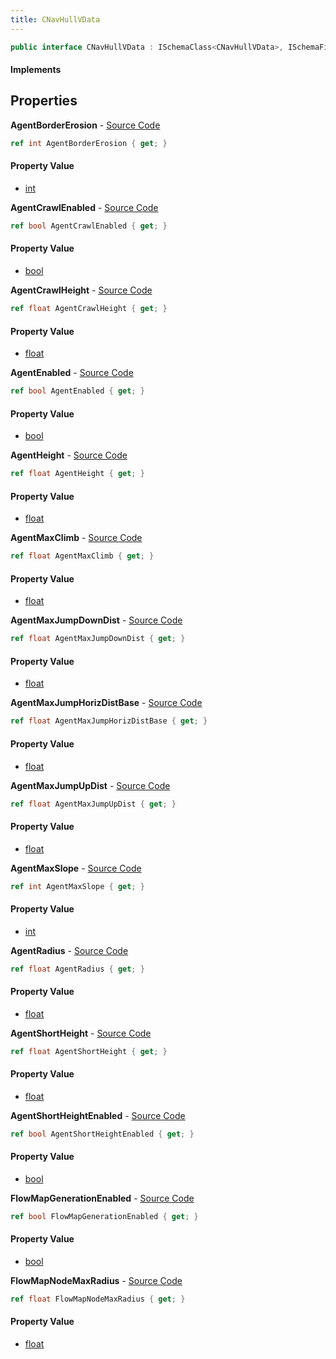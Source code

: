 ```yaml
---
title: CNavHullVData
---
```


```csharp
public interface CNavHullVData : ISchemaClass<CNavHullVData>, ISchemaField, ISchemaClass, INativeHandle
```

#### Implements

## Properties

**AgentBorderErosion** - [Source Code](https://github.com/swiftly-solution/swiftlys2/blob/main/managed/src/SwiftlyS2.Generated/Schemas/Interfaces/CNavHullVData.cs#L40)

```csharp
ref int AgentBorderErosion { get; }
```

#### Property Value

- [int](https://learn.microsoft.com/dotnet/api/system.int32)

**AgentCrawlEnabled** - [Source Code](https://github.com/swiftly-solution/swiftlys2/blob/main/managed/src/SwiftlyS2.Generated/Schemas/Interfaces/CNavHullVData.cs#L26)

```csharp
ref bool AgentCrawlEnabled { get; }
```

#### Property Value

- [bool](https://learn.microsoft.com/dotnet/api/system.boolean)

**AgentCrawlHeight** - [Source Code](https://github.com/swiftly-solution/swiftlys2/blob/main/managed/src/SwiftlyS2.Generated/Schemas/Interfaces/CNavHullVData.cs#L28)

```csharp
ref float AgentCrawlHeight { get; }
```

#### Property Value

- [float](https://learn.microsoft.com/dotnet/api/system.single)

**AgentEnabled** - [Source Code](https://github.com/swiftly-solution/swiftlys2/blob/main/managed/src/SwiftlyS2.Generated/Schemas/Interfaces/CNavHullVData.cs#L16)

```csharp
ref bool AgentEnabled { get; }
```

#### Property Value

- [bool](https://learn.microsoft.com/dotnet/api/system.boolean)

**AgentHeight** - [Source Code](https://github.com/swiftly-solution/swiftlys2/blob/main/managed/src/SwiftlyS2.Generated/Schemas/Interfaces/CNavHullVData.cs#L20)

```csharp
ref float AgentHeight { get; }
```

#### Property Value

- [float](https://learn.microsoft.com/dotnet/api/system.single)

**AgentMaxClimb** - [Source Code](https://github.com/swiftly-solution/swiftlys2/blob/main/managed/src/SwiftlyS2.Generated/Schemas/Interfaces/CNavHullVData.cs#L30)

```csharp
ref float AgentMaxClimb { get; }
```

#### Property Value

- [float](https://learn.microsoft.com/dotnet/api/system.single)

**AgentMaxJumpDownDist** - [Source Code](https://github.com/swiftly-solution/swiftlys2/blob/main/managed/src/SwiftlyS2.Generated/Schemas/Interfaces/CNavHullVData.cs#L34)

```csharp
ref float AgentMaxJumpDownDist { get; }
```

#### Property Value

- [float](https://learn.microsoft.com/dotnet/api/system.single)

**AgentMaxJumpHorizDistBase** - [Source Code](https://github.com/swiftly-solution/swiftlys2/blob/main/managed/src/SwiftlyS2.Generated/Schemas/Interfaces/CNavHullVData.cs#L36)

```csharp
ref float AgentMaxJumpHorizDistBase { get; }
```

#### Property Value

- [float](https://learn.microsoft.com/dotnet/api/system.single)

**AgentMaxJumpUpDist** - [Source Code](https://github.com/swiftly-solution/swiftlys2/blob/main/managed/src/SwiftlyS2.Generated/Schemas/Interfaces/CNavHullVData.cs#L38)

```csharp
ref float AgentMaxJumpUpDist { get; }
```

#### Property Value

- [float](https://learn.microsoft.com/dotnet/api/system.single)

**AgentMaxSlope** - [Source Code](https://github.com/swiftly-solution/swiftlys2/blob/main/managed/src/SwiftlyS2.Generated/Schemas/Interfaces/CNavHullVData.cs#L32)

```csharp
ref int AgentMaxSlope { get; }
```

#### Property Value

- [int](https://learn.microsoft.com/dotnet/api/system.int32)

**AgentRadius** - [Source Code](https://github.com/swiftly-solution/swiftlys2/blob/main/managed/src/SwiftlyS2.Generated/Schemas/Interfaces/CNavHullVData.cs#L18)

```csharp
ref float AgentRadius { get; }
```

#### Property Value

- [float](https://learn.microsoft.com/dotnet/api/system.single)

**AgentShortHeight** - [Source Code](https://github.com/swiftly-solution/swiftlys2/blob/main/managed/src/SwiftlyS2.Generated/Schemas/Interfaces/CNavHullVData.cs#L24)

```csharp
ref float AgentShortHeight { get; }
```

#### Property Value

- [float](https://learn.microsoft.com/dotnet/api/system.single)

**AgentShortHeightEnabled** - [Source Code](https://github.com/swiftly-solution/swiftlys2/blob/main/managed/src/SwiftlyS2.Generated/Schemas/Interfaces/CNavHullVData.cs#L22)

```csharp
ref bool AgentShortHeightEnabled { get; }
```

#### Property Value

- [bool](https://learn.microsoft.com/dotnet/api/system.boolean)

**FlowMapGenerationEnabled** - [Source Code](https://github.com/swiftly-solution/swiftlys2/blob/main/managed/src/SwiftlyS2.Generated/Schemas/Interfaces/CNavHullVData.cs#L42)

```csharp
ref bool FlowMapGenerationEnabled { get; }
```

#### Property Value

- [bool](https://learn.microsoft.com/dotnet/api/system.boolean)

**FlowMapNodeMaxRadius** - [Source Code](https://github.com/swiftly-solution/swiftlys2/blob/main/managed/src/SwiftlyS2.Generated/Schemas/Interfaces/CNavHullVData.cs#L44)

```csharp
ref float FlowMapNodeMaxRadius { get; }
```

#### Property Value

- [float](https://learn.microsoft.com/dotnet/api/system.single)


